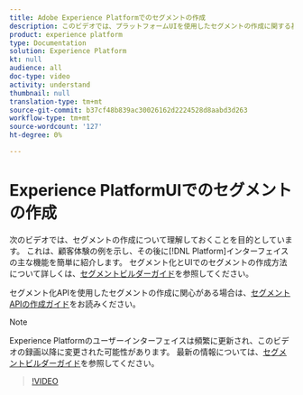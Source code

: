```yaml
---
title: Adobe Experience Platformでのセグメントの作成
description: このビデオでは、プラットフォームUIを使用したセグメントの作成に関する基本的な理解を提供します。
product: experience platform
type: Documentation
solution: Experience Platform
kt: null
audience: all
doc-type: video
activity: understand
thumbnail: null
translation-type: tm+mt
source-git-commit: b37cf48b839ac30026162d2224528d8aabd3d263
workflow-type: tm+mt
source-wordcount: '127'
ht-degree: 0%

---
```



# Experience PlatformUIでのセグメントの作成

次のビデオでは、セグメントの作成について理解しておくことを目的としています。 これは、顧客体験の例を示し、その後に[!DNL Platform]インターフェイスの主な機能を簡単に紹介します。 セグメント化とUIでのセグメントの作成方法について詳しくは、[セグメントビルダーガイド](../ui/segment-builder.md)を参照してください。

セグメント化APIを使用したセグメントの作成に関心がある場合は、[セグメントAPIの作成ガイド](../tutorials/create-a-segment.md)をお読みください。

>[!NOTE]
>
>Experience Platformのユーザーインターフェイスは頻繁に更新され、このビデオの録画以降に変更された可能性があります。 最新の情報については、[セグメントビルダーガイド](../ui/segment-builder.md)を参照してください。

>[!VIDEO](https://video.tv.adobe.com/v/27254?quality=12&learn=on)